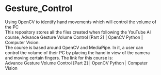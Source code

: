 # Gesture_Control
Using OpenCV to identify hand movements which will control the volume of the PC  
This repository stores all the files created when following the YouTube AI course, Advance Gesture Volume Control [Part 2] | OpenCV Python | Computer Vision.  
The course is based around OpenCV and MediaPipe. In it, a user can control the volume of their PC by placing the hand in view of the camera and moving certain fingers.
The link for this course is:  
Advance Gesture Volume Control [Part 2] | OpenCV Python | Computer Vision

